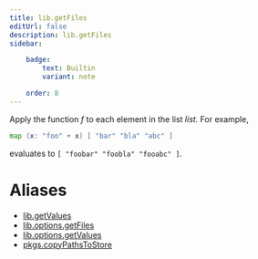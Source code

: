 ```yaml
---
title: lib.getFiles
editUrl: false
description: lib.getFiles
sidebar:

    badge:
        text: Builtin
        variant: note

    order: 8
---
```


Apply the function *f* to each element in the list *list*. For
example,

```nix
map (x: "foo" + x) [ "bar" "bla" "abc" ]
```

evaluates to `[ "foobar" "foobla" "fooabc" ]`.


# Aliases

- [lib.getValues](/nix-doc-comments/reference/lib/lib-getvalues)
- [lib.options.getFiles](/nix-doc-comments/reference/lib/options/lib-options-getfiles)
- [lib.options.getValues](/nix-doc-comments/reference/lib/options/lib-options-getvalues)
- [pkgs.copyPathsToStore](/nix-doc-comments/reference/pkgs/pkgs-copypathstostore)


